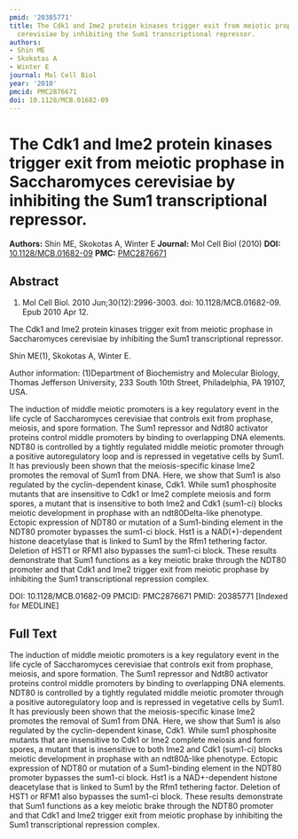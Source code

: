 ```yaml
---
pmid: '20385771'
title: The Cdk1 and Ime2 protein kinases trigger exit from meiotic prophase in Saccharomyces
  cerevisiae by inhibiting the Sum1 transcriptional repressor.
authors:
- Shin ME
- Skokotas A
- Winter E
journal: Mol Cell Biol
year: '2010'
pmcid: PMC2876671
doi: 10.1128/MCB.01682-09
---
```


# The Cdk1 and Ime2 protein kinases trigger exit from meiotic prophase in Saccharomyces cerevisiae by inhibiting the Sum1 transcriptional repressor.
**Authors:** Shin ME, Skokotas A, Winter E
**Journal:** Mol Cell Biol (2010)
**DOI:** [10.1128/MCB.01682-09](https://doi.org/10.1128/MCB.01682-09)
**PMC:** [PMC2876671](https://www.ncbi.nlm.nih.gov/pmc/articles/PMC2876671/)

## Abstract

1. Mol Cell Biol. 2010 Jun;30(12):2996-3003. doi: 10.1128/MCB.01682-09. Epub 2010
 Apr 12.

The Cdk1 and Ime2 protein kinases trigger exit from meiotic prophase in 
Saccharomyces cerevisiae by inhibiting the Sum1 transcriptional repressor.

Shin ME(1), Skokotas A, Winter E.

Author information:
(1)Department of Biochemistry and Molecular Biology, Thomas Jefferson 
University, 233 South 10th Street, Philadelphia, PA 19107, USA.

The induction of middle meiotic promoters is a key regulatory event in the life 
cycle of Saccharomyces cerevisiae that controls exit from prophase, meiosis, and 
spore formation. The Sum1 repressor and Ndt80 activator proteins control middle 
promoters by binding to overlapping DNA elements. NDT80 is controlled by a 
tightly regulated middle meiotic promoter through a positive autoregulatory loop 
and is repressed in vegetative cells by Sum1. It has previously been shown that 
the meiosis-specific kinase Ime2 promotes the removal of Sum1 from DNA. Here, we 
show that Sum1 is also regulated by the cyclin-dependent kinase, Cdk1. While 
sum1 phosphosite mutants that are insensitive to Cdk1 or Ime2 complete meiosis 
and form spores, a mutant that is insensitive to both Ime2 and Cdk1 (sum1-ci) 
blocks meiotic development in prophase with an ndt80Delta-like phenotype. 
Ectopic expression of NDT80 or mutation of a Sum1-binding element in the NDT80 
promoter bypasses the sum1-ci block. Hst1 is a NAD(+)-dependent histone 
deacetylase that is linked to Sum1 by the Rfm1 tethering factor. Deletion of 
HST1 or RFM1 also bypasses the sum1-ci block. These results demonstrate that 
Sum1 functions as a key meiotic brake through the NDT80 promoter and that Cdk1 
and Ime2 trigger exit from meiotic prophase by inhibiting the Sum1 
transcriptional repression complex.

DOI: 10.1128/MCB.01682-09
PMCID: PMC2876671
PMID: 20385771 [Indexed for MEDLINE]

## Full Text

The induction of middle meiotic promoters is a key regulatory event in the life cycle of Saccharomyces cerevisiae that controls exit from prophase, meiosis, and spore formation. The Sum1 repressor and Ndt80 activator proteins control middle promoters by binding to overlapping DNA elements. NDT80 is controlled by a tightly regulated middle meiotic promoter through a positive autoregulatory loop and is repressed in vegetative cells by Sum1. It has previously been shown that the meiosis-specific kinase Ime2 promotes the removal of Sum1 from DNA. Here, we show that Sum1 is also regulated by the cyclin-dependent kinase, Cdk1. While sum1 phosphosite mutants that are insensitive to Cdk1 or Ime2 complete meiosis and form spores, a mutant that is insensitive to both Ime2 and Cdk1 (sum1-ci) blocks meiotic development in prophase with an ndt80Δ-like phenotype. Ectopic expression of NDT80 or mutation of a Sum1-binding element in the NDT80 promoter bypasses the sum1-ci block. Hst1 is a NAD+-dependent histone deacetylase that is linked to Sum1 by the Rfm1 tethering factor. Deletion of HST1 or RFM1 also bypasses the sum1-ci block. These results demonstrate that Sum1 functions as a key meiotic brake through the NDT80 promoter and that Cdk1 and Ime2 trigger exit from meiotic prophase by inhibiting the Sum1 transcriptional repression complex.
